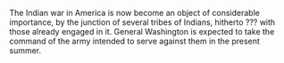   The Indian war in America is now become an object of considerable importance, by the junction of several tribes of Indians, hitherto ??? with those already engaged in it. General Washington is expected to take the command of the army intended to serve against them in the present summer.